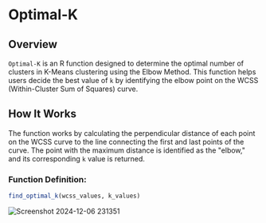 # Optimal-K

## Overview
`Optimal-K` is an R function designed to determine the optimal number of clusters in K-Means clustering using the Elbow Method. This function helps users decide the best value of `k` by identifying the elbow point on the WCSS (Within-Cluster Sum of Squares) curve.

## How It Works
The function works by calculating the perpendicular distance of each point on the WCSS curve to the line connecting the first and last points of the curve. The point with the maximum distance is identified as the "elbow," and its corresponding `k` value is returned.

### Function Definition:
```R
find_optimal_k(wcss_values, k_values)
```

![Screenshot 2024-12-06 231351](https://github.com/user-attachments/assets/8f8d667e-33d9-4079-ae00-a3d5d0bd241c)

